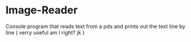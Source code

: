 # Image-Reader
Console program that reads text from a pds and prints out the text line by line ( verry useful am I right? jk ) 
